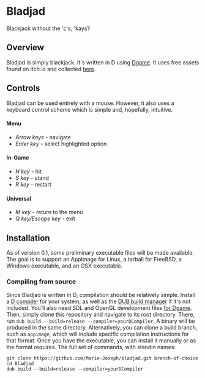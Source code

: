 # Bladjad
Blackjack without the 'c's, 'kays?

## Overview
Bladjad is simply blackjack. It's written in D using [Dgame](http://dgame-dev.de).
It uses free assets found on itch.io and collected [here](https://itch.io/c/1043053/blackjack-assets).

## Controls
Bladjad can be used entirely with a mouse. However, it also uses a
keyboard control scheme which is simple and, hopefully, intuitive.
#### Menu
* _Arrow keys_ - navigate
* _Enter key_ - select highlighted option
#### In-Game
* _H key_ - hit
* _S key_ - stand
* _R key_ - restart
#### Universal
* _M key_ - return to the menu
* _Q key/Escape key_ - exit

## Installation
As of version 0.1, some preliminary executable files will be made available.
The goal is to support an AppImage for Linux, a tarball for FreeBSD, a Windows
executable, and an OSX executable.

### Compiling from source
Since Bladjad is written in D, compilation should be relatively simple. Install a
[D compiler](https://dlang.org/download.html) for your system, as well as the [DUB build manager](https://code.dlang.org/packages/dub) if it's not included.
You'll also need SDL and OpenGL development files [for Dgame](http://dgame-dev.de/index.php?controller=learn&mode=tutorial&version=0.6&tutorial=install).
Then, simply clone this repository and navigate to its root directory. There,
run `dub build --build=release --compiler=yourDCompiler`. A binary will be produced
in the same directory. Alternatively, you can clone a build branch, such as `appimage`,
which will include specific compilation instructions for that format. Once you have the
executable, you can install it manually or as the format requires. The full set of
commands, with standin names:
```
git clone https://github.com/Marie-Joseph/bladjad.git branch-of-choice
cd Bladjad
dub build --build=release --compiler=yourDCompiler
```
